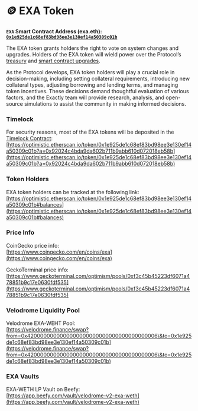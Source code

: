 # 🪙 EXA Token

**`EXA` Smart Contract Address (exa.eth):** [**`0x1e925de1c68ef83bd98ee3e130ef14a50309c01b`**](https://optimistic.etherscan.io/token/0x1e925de1c68ef83bd98ee3e130ef14a50309c01b)

The EXA token grants holders the right to vote on system changes and upgrades. Holders of the EXA token will wield power over the Protocol’s [treasury](https://docs.exact.ly/guides/parameters#b.-treasury-fee) and [smart contract upgrades](https://docs.exact.ly/security/access-control).

As the Protocol develops, EXA token holders will play a crucial role in decision-making, including setting collateral requirements, introducing new collateral types, adjusting borrowing and lending terms, and managing token incentives. These decisions demand thoughtful evaluation of various factors, and the Exactly team will provide research, analysis, and open-source simulations to assist the community in making informed decisions.

### **Timelock**&#x20;

For security reasons, most of the EXA tokens will be deposited in the [Timelock Contract](https://optimistic.etherscan.io/address/0x92024C4bDa9DA602b711B9AbB610d072018eb58b):\
[https://optimistic.etherscan.io/token/0x1e925de1c68ef83bd98ee3e130ef14a50309c01b?a=0x92024c4bda9da602b711b9abb610d072018eb58b](https://optimistic.etherscan.io/token/0x1e925de1c68ef83bd98ee3e130ef14a50309c01b?a=0x92024c4bda9da602b711b9abb610d072018eb58b)

### Token Holders

EXA token holders can be tracked at the following link: [https://optimistic.etherscan.io/token/0x1e925de1c68ef83bd98ee3e130ef14a50309c01b#balances](https://optimistic.etherscan.io/token/0x1e925de1c68ef83bd98ee3e130ef14a50309c01b#balances)

### Price Info

CoinGecko price info: \
[https://www.coingecko.com/en/coins/exa](https://www.coingecko.com/en/coins/exa)

GeckoTerminal price info: [https://www.geckoterminal.com/optimism/pools/0xf3c45b45223df6071a478851b9c17e0630fdf535](https://www.geckoterminal.com/optimism/pools/0xf3c45b45223df6071a478851b9c17e0630fdf535)

### Velodrome Liquidity Pool

Velodrome EXA-WEHT Pool: \
[https://velodrome.finance/swap?from=0x4200000000000000000000000000000000000006\&to=0x1e925de1c68ef83bd98ee3e130ef14a50309c01b](https://velodrome.finance/swap?from=0x4200000000000000000000000000000000000006\&to=0x1e925de1c68ef83bd98ee3e130ef14a50309c01b)

### EXA Vaults

EXA-​WETH LP Vault on Beefy: \
[https://app.beefy.com/vault/velodrome-v2-exa-weth](https://app.beefy.com/vault/velodrome-v2-exa-weth)

